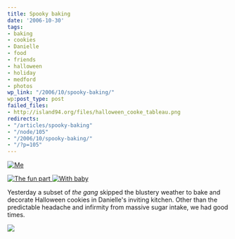 ```yaml
---
title: Spooky baking
date: '2006-10-30'
tags:
- baking
- cookies
- Danielle
- food
- friends
- halloween
- holiday
- medford
- photos
wp_link: "/2006/10/spooky-baking/"
wp:post_type: post
failed_files:
- http://island94.org/files/halloween_cooke_tableau.png
redirects:
- "/articles/spooky-baking"
- "/node/105"
- "/2006/10/spooky-baking/"
- "/?p=105"
---
```


  [ ![Me](http://static.flickr.com/83/283007358_934d0077a9.jpg) ](http://www.flickr.com/photos/bensheldon/283007358/ "Photo Sharing")

[ ![The fun part](http://static.flickr.com/120/283023995_b5949dcfd8_m.jpg) ](http://www.flickr.com/photos/bensheldon/283023995/ "Photo Sharing") [ ![With baby](http://static.flickr.com/122/283005536_e2c9b19d71_m.jpg) ](http://www.flickr.com/photos/bensheldon/283005536/ "Photo Sharing")

Yesterday a subset of _the gang_ skipped the blustery weather to bake and decorate Halloween cookies in Danielle's inviting kitchen. Other than the predictable headache and infirmity from massive sugar intake, we had good times.

  [ ![](2006-10-30-Spooky-baking/halloween_cooke_tableau.png) ](http://flickr.com/photos/bensheldon/sets/72157594351008275/)
